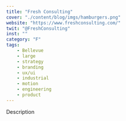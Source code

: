 ```yaml
---
title: "Fresh Consulting"
cover: "./content/blog/imgs/hamburgers.png"
website: "https://www.freshconsulting.com/"
twit: "@FreshConsulting"
inst: ""
category: "F"
tags:
    - Bellevue
    - large
    - strategy
    - branding
    - ux/ui
    - industrial
    - motion
    - engineering
    - product
---
```


Description
